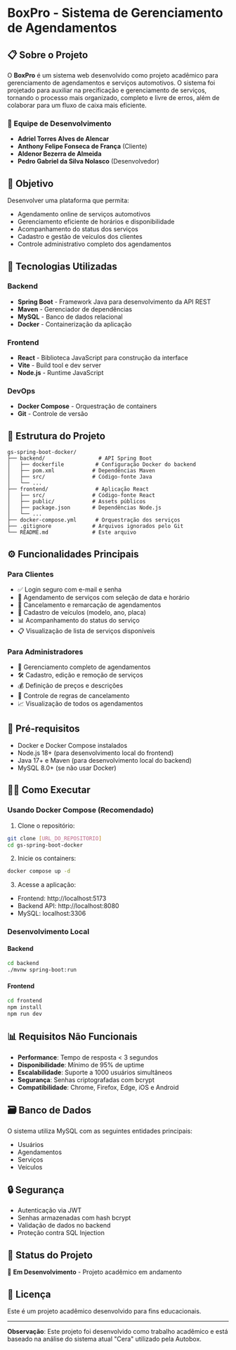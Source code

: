 # BoxPro - Sistema de Gerenciamento de Agendamentos

## 📋 Sobre o Projeto

O **BoxPro** é um sistema web desenvolvido como projeto acadêmico para gerenciamento de agendamentos e serviços automotivos. O sistema foi projetado para auxiliar na precificação e gerenciamento de serviços, tornando o processo mais organizado, completo e livre de erros, além de colaborar para um fluxo de caixa mais eficiente.

### 👥 Equipe de Desenvolvimento

- **Adriel Torres Alves de Alencar**
- **Anthony Felipe Fonseca de França** (Cliente)
- **Aldenor Bezerra de Almeida**
- **Pedro Gabriel da Silva Nolasco** (Desenvolvedor)

## 🎯 Objetivo

Desenvolver uma plataforma que permita:
- Agendamento online de serviços automotivos
- Gerenciamento eficiente de horários e disponibilidade
- Acompanhamento do status dos serviços
- Cadastro e gestão de veículos dos clientes
- Controle administrativo completo dos agendamentos

## 🚀 Tecnologias Utilizadas

### Backend
- **Spring Boot** - Framework Java para desenvolvimento da API REST
- **Maven** - Gerenciador de dependências
- **MySQL** - Banco de dados relacional
- **Docker** - Containerização da aplicação

### Frontend
- **React** - Biblioteca JavaScript para construção da interface
- **Vite** - Build tool e dev server
- **Node.js** - Runtime JavaScript

### DevOps
- **Docker Compose** - Orquestração de containers
- **Git** - Controle de versão

## 📁 Estrutura do Projeto

```
gs-spring-boot-docker/
├── backend/                 # API Spring Boot
│   ├── dockerfile          # Configuração Docker do backend
│   ├── pom.xml            # Dependências Maven
│   ├── src/               # Código-fonte Java
│   └── ...
├── frontend/               # Aplicação React
│   ├── src/               # Código-fonte React
│   ├── public/            # Assets públicos
│   ├── package.json       # Dependências Node.js
│   └── ...
├── docker-compose.yml      # Orquestração dos serviços
├── .gitignore             # Arquivos ignorados pelo Git
└── README.md              # Este arquivo
```

## ⚙️ Funcionalidades Principais

### Para Clientes
- ✅ Login seguro com e-mail e senha
- 📅 Agendamento de serviços com seleção de data e horário
- 🔄 Cancelamento e remarcação de agendamentos
- 🚗 Cadastro de veículos (modelo, ano, placa)
- 📊 Acompanhamento do status do serviço
- 📋 Visualização de lista de serviços disponíveis

### Para Administradores
- 👥 Gerenciamento completo de agendamentos
- 🛠️ Cadastro, edição e remoção de serviços
- 💰 Definição de preços e descrições
- 📏 Controle de regras de cancelamento
- 📈 Visualização de todos os agendamentos

## 🔧 Pré-requisitos

- Docker e Docker Compose instalados
- Node.js 18+ (para desenvolvimento local do frontend)
- Java 17+ e Maven (para desenvolvimento local do backend)
- MySQL 8.0+ (se não usar Docker)

## 🏃‍♂️ Como Executar

### Usando Docker Compose (Recomendado)

1. Clone o repositório:
```bash
git clone [URL_DO_REPOSITORIO]
cd gs-spring-boot-docker
```

2. Inicie os containers:
```bash
docker compose up -d
```

3. Acesse a aplicação:
- Frontend: http://localhost:5173
- Backend API: http://localhost:8080
- MySQL: localhost:3306

### Desenvolvimento Local

#### Backend
```bash
cd backend
./mvnw spring-boot:run
```

#### Frontend
```bash
cd frontend
npm install
npm run dev
```

## 📊 Requisitos Não Funcionais

- **Performance**: Tempo de resposta < 3 segundos
- **Disponibilidade**: Mínimo de 95% de uptime
- **Escalabilidade**: Suporte a 1000 usuários simultâneos
- **Segurança**: Senhas criptografadas com bcrypt
- **Compatibilidade**: Chrome, Firefox, Edge, iOS e Android

## 🗃️ Banco de Dados

O sistema utiliza MySQL com as seguintes entidades principais:
- Usuários
- Agendamentos
- Serviços
- Veículos

## 🔒 Segurança

- Autenticação via JWT
- Senhas armazenadas com hash bcrypt
- Validação de dados no backend
- Proteção contra SQL Injection

## 📝 Status do Projeto

🚧 **Em Desenvolvimento** - Projeto acadêmico em andamento

## 📄 Licença

Este é um projeto acadêmico desenvolvido para fins educacionais.

---

**Observação**: Este projeto foi desenvolvido como trabalho acadêmico e está baseado na análise do sistema atual "Cera" utilizado pela Autobox.